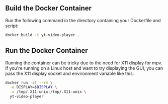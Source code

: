 ## Build the Docker Container

Run the following command in the directory containing your Dockerfile and script:

```bash
docker build -t yt-video-player .
```

## Run the Docker Container

Running the container can be tricky due to the need for X11 display for mpv. If you're running on a Linux host and want to try displaying the GUI, you can pass the X11 display socket and environment variable like this:

```bash
docker run -it --rm \
  -e DISPLAY=$DISPLAY \
  -v /tmp/.X11-unix:/tmp/.X11-unix \
  yt-video-player
```
